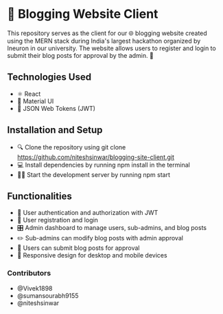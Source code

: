 # 📝 Blogging Website Client
This repository serves as the client for our 🌐 blogging website created using the MERN stack during India's largest hackathon organized by Ineuron in our university. The website allows users to register and login to submit their blog posts for approval by the admin. 🚀

## Technologies Used
- ⚛️ React
- 💄 Material UI
- 🔐 JSON Web Tokens (JWT)
## Installation and Setup
- 🔍 Clone the repository using git clone https://github.com/niteshsinwar/blogging-site-client.git
- 💻 Install dependencies by running npm install in the terminal
- 🏃‍♂️ Start the development server by running npm start
## Functionalities
- 🚪 User authentication and authorization with JWT
- 👥 User registration and login
- 🎛️ Admin dashboard to manage users, sub-admins, and blog posts
- ✏️ Sub-admins can modify blog posts with admin approval
- 📝 Users can submit blog posts for approval
- 📱 Responsive design for desktop and mobile devices

### Contributors
- @Vivek1898
- @sumansourabh9155
- @niteshsinwar
